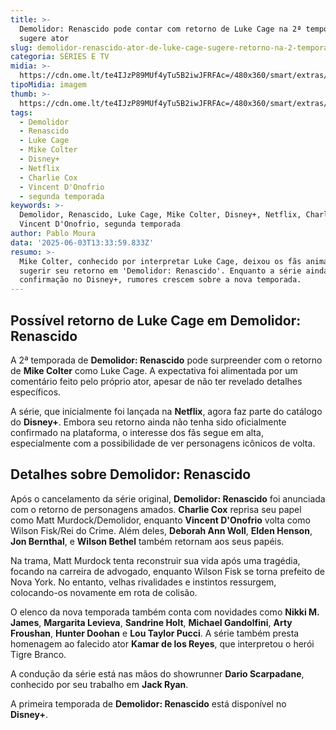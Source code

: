 ```yaml
---
title: >-
  Demolidor: Renascido pode contar com retorno de Luke Cage na 2ª temporada,
  sugere ator
slug: demolidor-renascido-ator-de-luke-cage-sugere-retorno-na-2-temporada
categoria: SÉRIES E TV
midia: >-
  https://cdn.ome.lt/te4IJzP89MUf4yTu5B2iwJFRFAc=/480x360/smart/extras/conteudos/omelete_THUMB_-_2025-06-03T102431.543.png
tipoMidia: imagem
thumb: >-
  https://cdn.ome.lt/te4IJzP89MUf4yTu5B2iwJFRFAc=/480x360/smart/extras/conteudos/omelete_THUMB_-_2025-06-03T102431.543.png
tags:
  - Demolidor
  - Renascido
  - Luke Cage
  - Mike Colter
  - Disney+
  - Netflix
  - Charlie Cox
  - Vincent D'Onofrio
  - segunda temporada
keywords: >-
  Demolidor, Renascido, Luke Cage, Mike Colter, Disney+, Netflix, Charlie Cox,
  Vincent D'Onofrio, segunda temporada
author: Pablo Moura
data: '2025-06-03T13:33:59.833Z'
resumo: >-
  Mike Colter, conhecido por interpretar Luke Cage, deixou os fãs animados ao
  sugerir seu retorno em 'Demolidor: Renascido'. Enquanto a série ainda não tem
  confirmação no Disney+, rumores crescem sobre a nova temporada.
---
```


## Possível retorno de Luke Cage em Demolidor: Renascido

<blockquote class="twitter-tweet"><a href="https://twitter.com/user/status/1929671414455398865"></a></blockquote>

A 2ª temporada de **Demolidor: Renascido** pode surpreender com o retorno de **Mike Colter** como Luke Cage. A expectativa foi alimentada por um comentário feito pelo próprio ator, apesar de não ter revelado detalhes específicos.

A série, que inicialmente foi lançada na **Netflix**, agora faz parte do catálogo do **Disney+**. Embora seu retorno ainda não tenha sido oficialmente confirmado na plataforma, o interesse dos fãs segue em alta, especialmente com a possibilidade de ver personagens icônicos de volta.

## Detalhes sobre Demolidor: Renascido

Após o cancelamento da série original, **Demolidor: Renascido** foi anunciada com o retorno de personagens amados. **Charlie Cox** reprisa seu papel como Matt Murdock/Demolidor, enquanto **Vincent D'Onofrio** volta como Wilson Fisk/Rei do Crime. Além deles, **Deborah Ann Woll**, **Elden Henson**, **Jon Bernthal**, e **Wilson Bethel** também retornam aos seus papéis.

Na trama, Matt Murdock tenta reconstruir sua vida após uma tragédia, focando na carreira de advogado, enquanto Wilson Fisk se torna prefeito de Nova York. No entanto, velhas rivalidades e instintos ressurgem, colocando-os novamente em rota de colisão.

O elenco da nova temporada também conta com novidades como **Nikki M. James**, **Margarita Levieva**, **Sandrine Holt**, **Michael Gandolfini**, **Arty Froushan**, **Hunter Doohan** e **Lou Taylor Pucci**. A série também presta homenagem ao falecido ator **Kamar de los Reyes**, que interpretou o herói Tigre Branco.

A condução da série está nas mãos do showrunner **Dario Scarpadane**, conhecido por seu trabalho em **Jack Ryan**.

A primeira temporada de **Demolidor: Renascido** está disponível no **Disney+**.

